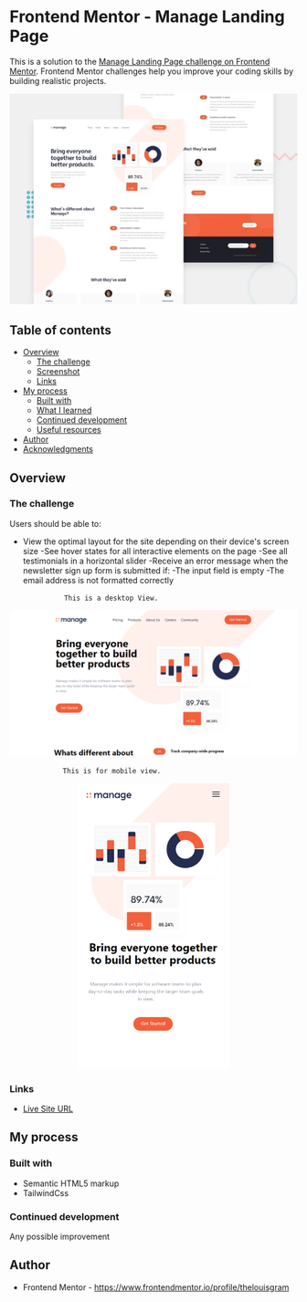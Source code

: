 # Frontend Mentor - Manage Landing Page

This is a solution to the [Manage Landing Page challenge on Frontend Mentor](https://www.frontendmentor.io/challenges/manage-landing-page-SLXqC6P5).
Frontend Mentor challenges help you improve your coding skills by building realistic projects.

<img src="images\manage-challenge.png" alt="challenge">


## Table of contents

- [Overview](#overview)
  - [The challenge](#the-challenge)
  - [Screenshot](#screenshot)
  - [Links](#links)
- [My process](#my-process)
  - [Built with](#built-with)
  - [What I learned](#what-i-learned)
  - [Continued development](#continued-development)
  - [Useful resources](#useful-resources)
- [Author](#author)
- [Acknowledgments](#acknowledgments)

## Overview

### The challenge

Users should be able to:

- View the optimal layout for the site depending on their device's screen size
-See hover states for all interactive elements on the page
-See all testimonials in a horizontal slider
-Receive an error message when the newsletter sign up form is submitted if:
-The input field is empty
-The email address is not formatted correctly

                This is a desktop View.
                 
<img src="images\manage-desktop.png" alt="desktop view">

                 This is for mobile view.
                 
  <p align="center">
   <img src="images\manage-mobile.png" alt="mobile view" height="500px">
  </p>
  
### Links

- [Live Site URL](https://thelouisgram.github.io/manage-landing-page//)

## My process

### Built with

- Semantic HTML5 markup
- TailwindCss


### Continued development

Any possible improvement


## Author


- Frontend Mentor - https://www.frontendmentor.io/profile/thelouisgram
